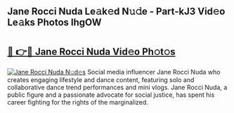 ## Jane Rocci Nuda Le𝚊k𝚎d N𝚞𝚍e - Part-kJ3 Vid𝚎o Le𝚊ks Photos lhgOW

# <h2><a href="http://fbfhtdl.evod.top/?m=Jane+Rocci+Nuda">🔗 👉🔴 Jane Rocci Nuda Vid𝚎o Ph𝚘t𝚘s</a></h2>

[![Jane Rocci Nuda N𝚞d𝚎s](https://i.imgur.com/8V9OHl7.gif)](http://fbfhtdl.evod.top/?m=Jane+Rocci+Nuda)
Social media influencer Jane Rocci Nuda who creates engaging lifestyle and dance content, featuring solo and collaborative dance trend performances and mini vlogs. Jane Rocci Nuda, a public figure and a passionate advocate for social justice, has spent his career fighting for the rights of the marginalized. 
